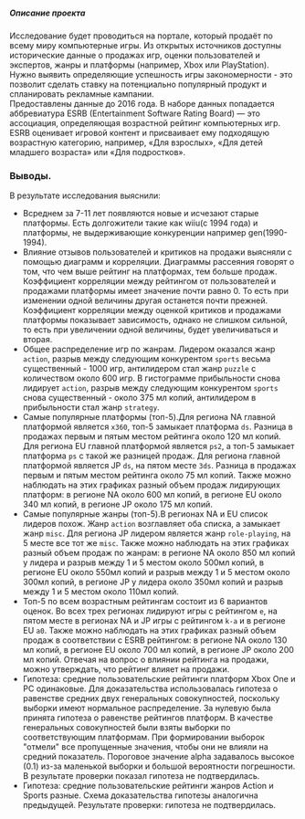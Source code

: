##### Описание проекта

Исследование будет проводиться на портале, который продаёт по всему миру компьютерные игры. Из открытых источников доступны исторические данные о продажах игр, оценки пользователей и экспертов, жанры и платформы (например, Xbox или PlayStation). Нужно выявить определяющие успешность игры закономерности - это позволит сделать ставку на потенциально популярный продукт и спланировать рекламные кампании.   
Предоставлены данные до 2016 года. В наборе данных попадается аббревиатура ESRB (Entertainment Software Rating Board) — это ассоциация, определяющая возрастной рейтинг компьютерных игр. ESRB оценивает игровой контент и присваивает ему подходящую возрастную категорию, например, «Для взрослых», «Для детей младшего возраста» или «Для подростков». 

### Выводы.
В результате исследования выяснили:
- Всреднем за 7-11 лет появляются новые и исчезают старые платформы. Есть долгожители такие как wiiu(с 1994 года) и платформы, не выдерживающие конкуренции например gen(1990-1994).
- Влияние отзывов пользователей и критиков на продажи выясняли с помощью диаграмм и корреляции. Диаграммы рассеяния говорят о том, что чем выше рейтинг на платформах, тем больше продаж. Коэффициент корреляции между рейтингом от пользователей и продажами платформы имеет значение почти равно 0. То есть при изменении одной величины другая останется почти прежней. Коэффициент корреляции между оценкой критиков и продажами платформы показывает зависимость, однако не слишком сильной, то есть при увеличении одной величины, будет увеличиваться и вторая.
- Общее распределение игр по жанрам. Лидером оказался жанр `action`, разрыв между следующим конкурентом `sports` весьма существенный - 1000 игр, антилидером стал жанр `puzzle` с количеством около 600 игр. В гистограмме прибыльности снова лидирует `action`, разрыв между следующим конкурентом `sports` снова существенный - около 375 мл копий, антилидером в прибыльности стал жанр `strategy`.
- Самые популярные платформы (топ-5).Для региона NA главной платформой является `x360`, топ-5 замыкает платформа `ds`. Разница в продажах первым и пятым местом рейтинга около 120 мл копий. Для региона EU главной платформой является `ps2`, а топ-5 замыкает платформа `ps` с такой же разницей продаж. Для региона главной платформой является JP `ds`, на пятом месте `3ds`. Разница в продажах первым и пятым местом рейтинга около 75 мл копий. Также можно наблюдать на этих графиках разный объем продаж лидирующих платформ: в регионе NA около 600 мл копий, в регионе EU около 340 мл копий, в регионе JP около 175 мл копий.
- Самые популярные жанры (топ-5).В регионах NA и EU список лидеров похож. Жанр `action` возглавляет оба списка, а замыкает жанр `misc`. Для региона JP лидером является жанр `role-playing`, на 5 месте все тот же `misc`. Также можно наблюдать на этих графиках разный объем продаж по жанрам: в регионе NA около 850 мл копий у лидера и разрыв между 1 и 5 местом  около 500мл копий, в регионе EU около 550мл копий и разрыв между 1 и 5 местом  около 300мл копий, в регионе JP  у лидера около 350мл копий и разрыв между 1 и 5 местом  около 110мл копий.
- Топ-5 по всем возрастным рейтингам состоит из 6 вариантов оценок. Во всех трех регионах лидируют игры с рейтингом `e`, на пятом месте в регионах NA и JP игры с рейтингом `k-a` и в регионе EU `a0`. Также можно наблюдать на этих графиках разный объем продаж в соответствии с ESRB рейтингом: в регионе NA около 130 мл копий, в регионе EU около 700 мл копий, в регионе JP около 200 мл копий. Отвечая на вопрос о влиянии рейтинга на продажи, можно утверждать, что рейтинг влияет на продажи.
- Гипотеза: средние пользовательские рейтинги платформ Xbox One и PC одинаковые. Для доказательства использовалась гипотеза о равенстве средних двух генеральных совокупностей, поскольку выборки имеют нормальное распределение.  За нулевую была принята гипотеза о равенстве рейтингов платформ. В качестве генеральных совокупностей были взяты выборки по соответствующим платформам. При формировании выборок "отмели" все пропущенные значения, чтобы они не влияли на средний показатель. Пороговое значение alpha задавалось высокое (0.1) из-за маленькой выборки и большой вероятности погрешности. В результате проверки показал гипотеза не подтвердилась.
- Гипотеза: средние пользовательские рейтинги жанров Action и Sports разные. Схема доказательства гипотезы аналогична предыдущей. Результате проверки: гипотеза не подтвердилась.
